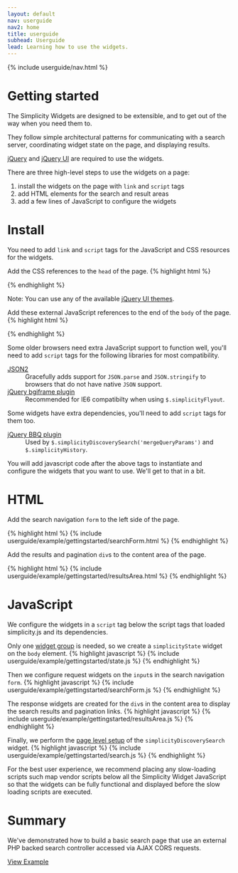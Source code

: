 ```yaml
---
layout: default
nav: userguide
nav2: home
title: userguide
subhead: Userguide
lead: Learning how to use the widgets.
---
```


{% include userguide/nav.html %}

<div class="page-header">
  <h1>Getting started</h1>
</div>

The Simplicity Widgets are designed to be extensible, and to get out of the way when you need them to.

They follow simple architectural patterns for communicating with a search server, coordinating widget state on the page, and displaying results.

[jQuery](http://jquery.com/) and [jQuery UI](http://jqueryui.com/) are required to use the widgets.

There are three high-level steps to use the widgets on a page:

1. install the widgets on the page with `link` and `script` tags
2. add HTML elements for the search and result areas
3. add a few lines of JavaScript to configure the widgets

<div class="page-header">
  <h1>Install</h1>
</div>

You need to add `link` and `script` tags for the JavaScript and CSS resources for the widgets.

Add the CSS references to the `head` of the page.
{% highlight html %}
<link href="http://ajax.googleapis.com/ajax/libs/jqueryui/{{site.jQueryUiRelease}}/themes/{{site.jQueryUiTheme}}/jquery-ui.css" rel="stylesheet">
<link href="http://cdn.transparensee.com/simplicity/{{site.simplicityRelease}}/simplicity.min.css" rel="stylesheet">
{% endhighlight %}

Note: You can use any of the available [jQuery UI themes](http://jqueryui.com/themeroller/).

Add these external JavaScript references to the end of the `body` of the page.
{% highlight html %}
<script src="http://ajax.googleapis.com/ajax/libs/jquery/{{site.jQueryRelease}}/jquery.min.js"></script>
<script src="http://ajax.googleapis.com/ajax/libs/jqueryui/{{site.jQueryUiRelease}}/jquery-ui.min.js"></script>
<script src="http://cdn.transparensee.com/simplicity/{{site.simplicityRelease}}/simplicity.min.js"></script>
{% endhighlight %}

Some older browsers need extra JavaScript support to function well, you'll need to add `script` tags for
the following libraries for most compatibility.

<dl>
    <dt><a href="https://github.com/douglascrockford/JSON-js">JSON2</a></dt>
    <dd>
        Gracefully adds support for <code>JSON.parse</code> and <code>JSON.stringify</code>
        to browsers that do not have native <code>JSON</code> support.
    </dd>
    <dt><a href="http://brandonaaron.net/code/bgiframe/docs">jQuery bgiframe plugin</a></dt>
    <dd>Recommended for IE6 compatibilty when using <code>$.simplicityFlyout</code>.</dd>
</dl>

Some widgets have extra dependencies, you'll need to add `script` tags for them too.

<dl>
    <dt><a href="http://benalman.com/projects/jquery-bbq-plugin/">jQuery BBQ plugin</a></dt>
    <dd>Used by <code>$.simplicityDiscoverySearch('mergeQueryParams')</code> and <code>$.simplicityHistory</code>.</dd>
</dl>

You will add javascript code after the above tags to instantiate and configure the widgets that you want to use. We'll get to that
in a bit.

<div class="page-header">
  <h1>HTML</h1>
</div>

Add the search navigation `form` to the left side of the page.

{% highlight html %}
{% include userguide/example/gettingstarted/searchForm.html %}
{% endhighlight %}

Add the results and pagination `div`s to the content area of the page.

{% highlight html %}
{% include userguide/example/gettingstarted/resultsArea.html %}
{% endhighlight %}

<div class="page-header">
  <h1>JavaScript</h1>
</div>

We configure the widgets in a `script` tag below the script tags that loaded simplicity.js and its dependencies.

Only one [widget group](/userguide/widgetgroups.html) is needed, so we create a `simplicityState` widget on the `body` element.
{% highlight javascript %}
{% include userguide/example/gettingstarted/state.js %}
{% endhighlight %}

Then we configure request widgets on the `input`s in the search navigation `form`.
{% highlight javascript %}
{% include userguide/example/gettingstarted/searchForm.js %}
{% endhighlight %}

The response widgets are created for the `div`s in the content area to display the search results and pagination links.
{% highlight javascript %}
{% include userguide/example/gettingstarted/resultsArea.js %}
{% endhighlight %}

Finally, we perform the [page level setup](/userguide/simplicityDiscoverySearch.html) of the `simplicityDiscoverySearch` widget.
{% highlight javascript %}
{% include userguide/example/gettingstarted/search.js %}
{% endhighlight %}

For the best user experience, we recommend placing any slow-loading scripts such map vendor scripts below all the Simplicity Widget
JavaScript so that the widgets can be fully functional and displayed before the slow loading scripts are executed.

<div class="page-header">
  <h1>Summary</h1>
</div>

We've demonstrated how to build a basic search page that use an external PHP backed search controller accessed via AJAX CORS requests.

<a href="/userguide/example/gettingstarted.html" class="btn btn-primary button-large">View Example</a>
